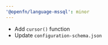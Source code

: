 ```yaml
---
'@openfn/language-mssql': minor
---
```


- Add `cursor()` function
- Update `configuration-schema.json`
